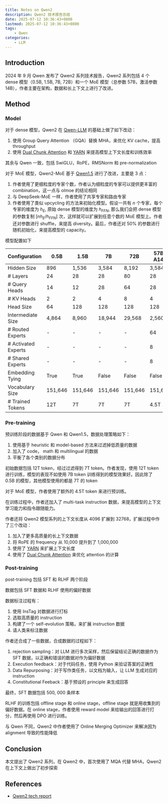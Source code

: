 ```yaml
---
title: Notes on Qwen2
description: Qwen2 技术报告总结
date: 2025-07-12 10:36:43+0800
lastmod: 2025-07-12 10:36:43+0800
tags: 
    - Qwen
categories:
    - LLM 
---
```



## Introduction

2024 年 9 月 Qwen 发布了 Qwen2 系列技术报告，Qwen2 系列包括 4 个 dense 模型（0.5B, 1.5B, 7B, 72B）和一个 MoE 模型（总参数 57B，激活参数 14B），作者主要在架构，数据和长上下文上进行了改进。

## Method

### Model

对于 dense 模型，Qwen2 在 [Qwen-LLM](https://maosong.website/p/qwen-llm%E6%8A%80%E6%9C%AF%E6%8A%A5%E5%91%8A%E6%80%BB%E7%BB%93/) 的基础上做了如下改动：

1. 使用 Group Query Attention （GQA）替换 MHA，来优化 KV cache，提高 throughput
2. 使用 [Dual Chunk Attention](https://maosong.website/p/qwen1.5%E6%8A%80%E6%9C%AF%E6%8A%A5%E5%91%8A%E6%80%BB%E7%BB%93/) 和 [YARN](https://maosong.website/p/yarn%E5%AD%A6%E4%B9%A0%E7%AC%94%E8%AE%B0/) 来提高模型上下文长度和训练效率

其余与 Qwen 一致，包括 SwiGLU，RoPE，RMSNorm 和 pre-normalization

对于 MoE 模型，Qwen2-MoE 基于 [Qwen1.5](https://maosong.website/p/qwen1.5%E6%8A%80%E6%9C%AF%E6%8A%A5%E5%91%8A%E6%80%BB%E7%BB%93/) 进行了改进，主要是 3 点：

1. 作者使用了更细粒度的专家个数，作者认为细粒度的专家可以提供更丰富的 combination，这一点与 olmoe 的结论相同
2. 与 DeepSeek-MoE 一样，作者使用了共享专家和路由专家
3. 作者使用了类似 upcycling 的方法来初始化模型。假设一共有 $n$ 个专家，每个专家的维度为 $h_E$, 原始 dense 模型的维度为 $h_{FFN}$, 那么我们会把 dense 模型的参数复制 $[nh_E/h_{FFN}]$ 次，这样就可以扩展到任意个数的 MoE 模型上。作者还对参数进行 shuffle，来提高 diversity。最后，作者还对 50% 的参数进行随机初始化，来提高模型的 capacity。

模型配置如下

| Configuration       | 0.5B    | 1.5B    | 7B      | 72B     | 57B-A14B |
|---------------------|---------|---------|---------|---------|----------|
| Hidden Size         | 896     | 1,536   | 3,584   | 8,192   | 3,584    |
| # Layers            | 24      | 28      | 28      | 80      | 28       |
| # Query Heads       | 14      | 12      | 28      | 64      | 28       |
| # KV Heads          | 2       | 2       | 4       | 8       | 4        |
| Head Size           | 64      | 128     | 128     | 128     | 128      |
| Intermediate Size   | 4,864   | 8,960   | 18,944  | 29,568  | 2,560    |
| # Routed Experts    | -       | -       | -       | -       | 64       |
| # Activated Experts | -       | -       | -       | -       | 8        |
| # Shared Experts    | -       | -       | -       | -       | 8        |
| Embedding Tying     | True    | True    | False   | False   | False    |
| Vocabulary Size     | 151,646 | 151,646 | 151,646 | 151,646 | 151,646  |
| # Trained Tokens    | 12T     | 7T      | 7T      | 7T      | 4.5T     |

### Pre-training

预训练阶段的数据基于 Qwen 和 Qwen1.5，数据处理策略如下：

1. 使用基于 heuristic 和 model-based 方法来过滤掉低质量的数据
2. 加入了 code， math 和 multilingual 的数据
3. 平衡了各个类别的数据分布

初始数据包括 12T token，经过过滤得到 7T token。作者发现，使用 12T token 进行训练，模型的表现不如使用 7B token 训练得到的模型效果好。因此除了 0.5B 的模型，其他模型使用的都是 7T 的 token

对于 MoE 模型，作者使用了额外的 4.5T token 来进行预训练。

在训练过程中，作者还加入了 multi-task instruction 数据，来提高模型的上下文学习能力和指令跟随能力。

作者还将 Qwen2 模型系列的上下文长度从 4096 扩展到 32768，扩展过程中作了三个改动：

1. 加入了更多高质量的长上下文数据
2. 将 RoPE 的 frequency 从 10,000 提升到了 1,000,000
3. 使用了 [YARN](https://maosong.website/p/yarn%E5%AD%A6%E4%B9%A0%E7%AC%94%E8%AE%B0/) 来扩展上下文长度
4. 使用了 [Dual Chunk Attention](https://maosong.website/p/qwen1.5%E6%8A%80%E6%9C%AF%E6%8A%A5%E5%91%8A%E6%80%BB%E7%BB%93/) 来优化 attention 的计算

### Post-training

post-training 包括 SFT 和 RLHF 两个阶段

数据包括 SFT 数据和 RLHF 使用的偏好数据

数据标注过程有：

1. 使用 InsTag 对数据进行打标
2. 选取高质量的 instruction
3. 构建了一个 self-evolution 策略，来扩展 instruction 数据
4. 请人类来标注数据

作者还合成了一些数据，合成数据的过程如下：

1. rejection sampling：对 LLM 进行多次采样，然后保留结论正确的数据作为 SFT 数据，以正确和错误的数据对作为偏好数据
2. Execution feedback：对于代码任务，使用 Python 来验证答案的正确性
3. Data Repurposing：对于写作类任务，以文档为输入，让 LLM 生成对应的 instruction
4. Constitutional Feeback：基于预设的 principle 来生成回答

最终，SFT 数据包括 500, 000 条样本

RLHF 的训练包括 offline stage 和 online stage，offline stage 就是用收集到的偏好数据。在 online stage，作者使用 reward model 来给输出的回答进行打分，然后再使用 DPO 进行训练。

与 Qwen 不同，Qwen2 中作者使用了 Online Merging Optimizer 来解决因为 alignment 导致的性能降低

## Conclusion

本文提出了 Qwen2 系列，在 Qwen2 中，首次使用了 MQA 代替 MHA，Qwen2 在上下文上做出了初步探索

## References

- [Qwen2 tech report](https://arxiv.org/abs/2407.10671)

